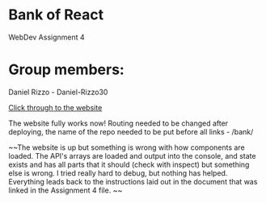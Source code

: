 # Bank of React

WebDev Assignment 4

# Group members:

Daniel Rizzo - Daniel-Rizzo30

[Click through to the website](https://daniel-rizzo30.github.io/bank/)

The website fully works now! Routing needed to be changed after deploying, the
name of the repo needed to be put before all links - /bank/

~~The website is up but something is wrong with how components are loaded. 
The API's arrays are loaded and output into the console, and state exists 
and has all parts that it should (check with inspect) but something else 
is wrong. I tried really hard to debug, but nothing has helped. 
Everything leads back to the instructions laid out in the document
that was linked in the Assignment 4 file. ~~
